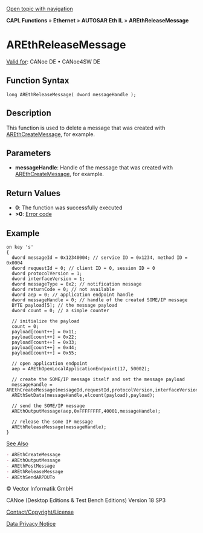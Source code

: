 [Open topic with navigation](../../../../../../CANoeDEFamily.htm#Topics/CAPLFunctions/IP/AUTOSARethIL/Functions/CAPLfunctionAREthReleaseMessage.md)

**CAPL Functions** » **Ethernet** » **AUTOSAR Eth IL** » **AREthReleaseMessage**

# AREthReleaseMessage

[Valid for](../../../../Shared/FeatureAvailability.md): CANoe DE • CANoe4SW DE

## Function Syntax

```plaintext
long AREthReleaseMessage( dword messageHandle );
```

## Description

This function is used to delete a message that was created with [AREthCreateMessage](CAPLfunctionAREthCreateMessage.md), for example.

## Parameters

- **messageHandle**: Handle of the message that was created with [AREthCreateMessage](CAPLfunctionAREthCreateMessage.md), for example.

## Return Values

- **0**: The function was successfully executed
- **>0**: [Error code](../CAPLfunctionsAREthILErrorCodes.md)

## Example

```plaintext
on key 's'
{
  dword messageId = 0x12340004; // service ID = 0x1234, method ID = 0x0004
  dword requestId = 0; // client ID = 0, session ID = 0
  dword protocolVersion = 1;
  dword interfaceVersion = 1;
  dword messageType = 0x2; // notification message
  dword returnCode = 0; // not available
  dword aep = 0; // application endpoint handle
  dword messageHandle = 0; // handle of the created SOME/IP message
  BYTE payload[5]; // the message payload
  dword count = 0; // a simple counter

  // initialize the payload
  count = 0;
  payload[count++] = 0x11;
  payload[count++] = 0x22;
  payload[count++] = 0x33;
  payload[count++] = 0x44;
  payload[count++] = 0x55;

  // open application endpoint
  aep = AREthOpenLocalApplicationEndpoint(17, 50002);

  // create the SOME/IP message itself and set the message payload
  messageHandle = AREthCreateMessage(messageId,requestId,protocolVersion,interfaceVersion,messageType,returnCode);
  AREthSetData(messageHandle,elcount(payload),payload);

  // send the SOME/IP message
  AREthOutputMessage(aep,0xFFFFFFFF,40001,messageHandle);

  // release the some IP message
  AREthReleaseMessage(messageHandle);
}
```

[See Also](javascript:void(0);)
```markdown
- AREthCreateMessage
- AREthOutputMessage
- AREthPostMessage
- AREthReleaseMessage
- AREthSendARPDUTo
```

© Vector Informatik GmbH

CANoe (Desktop Editions & Test Bench Editions) Version 18 SP3

[Contact/Copyright/License](../../../../Shared/ContactCopyrightLicense.md)

[Data Privacy Notice](https://www.vector.com/int/en/company/get-info/privacy-policy/)